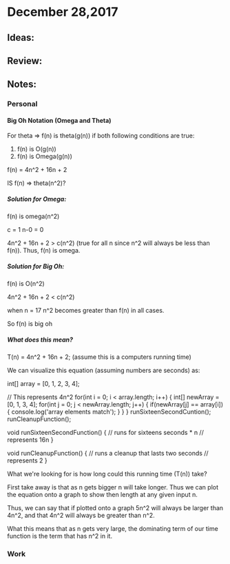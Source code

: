 # December 28,2017


## Ideas:

## Review:

## Notes:

### Personal

#### Big Oh Notation (Omega and Theta)

For theta => f(n) is theta(g(n)) if both following conditions are true:

1) f(n) is O(g(n))
2) f(n) is Omega(g(n))

f(n) = 4n^2 + 16n + 2

IS f(n) => theta(n^2)?

##### Solution for Omega:
f(n) is omega(n^2)

c = 1
n-0 = 0

4n^2 + 16n + 2 > c(n^2) (true for all n since n^2 will always be less than f(n)). Thus, f(n) is omega.

##### Solution for Big Oh:
f(n) is O(n^2)

4n^2 + 16n + 2 < c(n^2)

when n = 17 n^2 becomes greater than f(n) in all cases.

So f(n) is big oh

##### What does this mean?

T(n) = 4n^2 + 16n + 2; (assume this is a computers running time)

We can visualize this equation (assuming numbers are seconds) as:

int[] array = [0, 1, 2, 3, 4];

// This represents 4n^2
for(int i = 0; i < array.length; i++) {
  int[] newArray = [0, 1, 3, 4];
  for(int j = 0; j < newArray.length; j++) {
    if(newArray[j] == array[i]) {
        console.log('array elements match');
    }
  }
}
runSixteenSecondCuntion();
runCleanupFunction();

void runSixteenSecondFunction() {
// runs for sixteens seconds * n
// represents 16n
}

void runCleanupFunction() {
// runs a cleanup that lasts two seconds
// represents 2
}

What we're looking for is how long could this running time (T(n)) take?

First take away is that as n gets bigger n will take longer. Thus we can plot the equation onto a graph to show then length at any given input n.

Thus, we can say that if plotted onto a graph 5n^2 will always be larger than 4n^2, and that 4n^2 will always be greater than n^2.

What this means that as n gets very large, the dominating term of our time function is the term that has n^2 in it.


### Work

